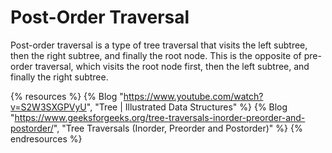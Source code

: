 # Post-Order Traversal

Post-order traversal is a type of tree traversal that visits the left subtree, then the right subtree, and finally the root node. This is the opposite of pre-order traversal, which visits the root node first, then the left subtree, and finally the right subtree.

{% resources %}
  {% Blog "https://www.youtube.com/watch?v=S2W3SXGPVyU", "Tree | Illustrated Data Structures" %}
  {% Blog "https://www.geeksforgeeks.org/tree-traversals-inorder-preorder-and-postorder/", "Tree Traversals (Inorder, Preorder and Postorder)" %}
{% endresources %}
